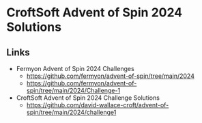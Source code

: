 # CroftSoft Advent of Spin 2024 Solutions

## Links

- Fermyon Advent of Spin 2024 Challenges
  - https://github.com/fermyon/advent-of-spin/tree/main/2024
  - https://github.com/fermyon/advent-of-spin/tree/main/2024/Challenge-1
- CroftSoft Advent of Spin 2024 Challenge Solutions
  - https://github.com/david-wallace-croft/advent-of-spin/tree/main/2024/challenge1
